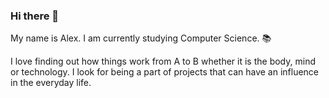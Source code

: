 ### Hi there 👋

<p> My name is Alex. I am currently studying Computer Science. 📚

I love finding out how things work from A to B whether it is the body, mind or technology. 
I look for being a part of projects that can have an influence in the everyday life.
 

  
  </p>
